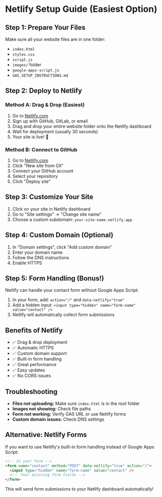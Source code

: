 # Netlify Setup Guide (Easiest Option)

## Step 1: Prepare Your Files
Make sure all your website files are in one folder:
- `index.html`
- `styles.css`
- `script.js`
- `images/` folder
- `google-apps-script.js`
- `GAS_SETUP_INSTRUCTIONS.md`

## Step 2: Deploy to Netlify
### Method A: Drag & Drop (Easiest)
1. Go to [Netlify.com](https://netlify.com)
2. Sign up with GitHub, GitLab, or email
3. Drag and drop your entire website folder onto the Netlify dashboard
4. Wait for deployment (usually 30 seconds)
5. Your site is live! 🎉

### Method B: Connect to GitHub
1. Go to [Netlify.com](https://netlify.com)
2. Click "New site from Git"
3. Connect your GitHub account
4. Select your repository
5. Click "Deploy site"

## Step 3: Customize Your Site
1. Click on your site in Netlify dashboard
2. Go to "Site settings" → "Change site name"
3. Choose a custom subdomain: `your-site-name.netlify.app`

## Step 4: Custom Domain (Optional)
1. In "Domain settings", click "Add custom domain"
2. Enter your domain name
3. Follow the DNS instructions
4. Enable HTTPS

## Step 5: Form Handling (Bonus!)
Netlify can handle your contact form without Google Apps Script:
1. In your form, add: `action="/"` and `data-netlify="true"`
2. Add a hidden input: `<input type="hidden" name="form-name" value="contact" />`
3. Netlify will automatically collect form submissions

## Benefits of Netlify
- ✅ Drag & drop deployment
- ✅ Automatic HTTPS
- ✅ Custom domain support
- ✅ Built-in form handling
- ✅ Great performance
- ✅ Easy updates
- ✅ No CORS issues

## Troubleshooting
- **Files not uploading:** Make sure `index.html` is in the root folder
- **Images not showing:** Check file paths
- **Form not working:** Verify GAS URL or use Netlify forms
- **Custom domain issues:** Check DNS settings

## Alternative: Netlify Forms
If you want to use Netlify's built-in form handling instead of Google Apps Script:

```html
<!-- In your form -->
<form name="contact" method="POST" data-netlify="true" action="/">
  <input type="hidden" name="form-name" value="contact" />
  <!-- Your existing form fields -->
</form>
```

This will send form submissions to your Netlify dashboard automatically! 